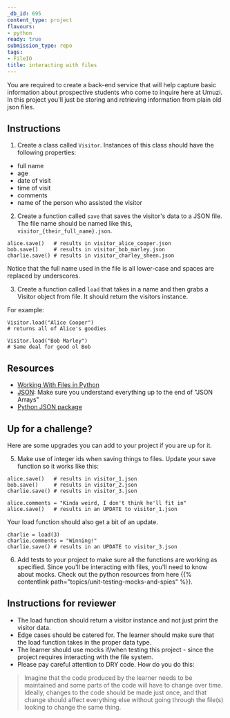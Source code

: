```yaml
---
_db_id: 695
content_type: project
flavours:
- python
ready: true
submission_type: repo
tags:
- FileIO
title: interacting with files
---
```


You are required to create a back-end service that will help capture basic information about prospective students who come to inquire here at Umuzi. In this project you'll just be storing and retrieving information from plain old json files.

## Instructions

1. Create a class called `Visitor`. Instances of this class should have the following properties:

- full name
- age
- date of visit
- time of visit
- comments
- name of the person who assisted the visitor

2. Create a function called `save` that saves the visitor's data to a JSON file. The file name should be named like this, `visitor_{their_full_name}.json`.

```
alice.save()   # results in visitor_alice_cooper.json
bob.save()     # results in visitor_bob_marley.json
charlie.save() # results in visitor_charley_sheen.json
```

Notice that the full name used in the file is all lower-case and spaces are replaced by underscores.

3. Create a function called `load` that takes in a name and then grabs a Visitor object from file. It should return the visitors instance.

For example:

```
Visitor.load("Alice Cooper")
# returns all of Alice's goodies

Visitor.load("Bob Marley")
# Same deal for good ol Bob
```

## Resources

- [Working With Files in Python](https://realpython.com/working-with-files-in-python/)
- [JSON](https://www.w3schools.com/js/js_json_intro.asp): Make sure you understand everything up to the end of "JSON Arrays"
- [Python JSON package](https://www.w3schools.com/python/python_json.asp)

## Up for a challenge?

Here are some upgrades you can add to your project if you are up for it.

5. Make use of integer ids when saving things to files. Update your save function so it works like this:

```
alice.save()   # results in visitor_1.json
bob.save()     # results in visitor_2.json
charlie.save() # results in visitor_3.json

alice.comments = "Kinda weird, I don't think he'll fit in"
alice.save()   # results in an UPDATE to visitor_1.json
```

Your load function should also get a bit of an update.

```
charlie = load(3)
charlie.comments = "Winning!"
charlie.save() # results in an UPDATE to visitor_3.json
```

6. Add tests to your project to make sure all the functions are working as specified. Since you'll be interacting with files, you'll need to know about mocks. Check out the python resources from here {{% contentlink path="topics/unit-testing-mocks-and-spies" %}}.

## Instructions for reviewer

- The load function should return a visitor instance and not just print the visitor data.
- Edge cases should be catered for. The learner should make sure that the load function takes in the proper data type.
- The learner should use mocks if/when testing this project - since the project requires interacting with the file system.
- Please pay careful attention to DRY code. How do you do this:

 > Imagine that the code produced by the learner needs to be maintained and some parts of the code will have to change over time. Ideally, changes to the code should be made just once, and that change should affect everything else without going through the file(s) looking to change the same thing.
